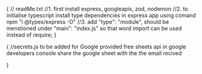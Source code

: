 {
// readMe.txt
//1. first install express, googleapis, zod, nodemon
//2. to initialise typescript install type dependencies in express app using comand npm "i @types/express -D"
//3. add "type": "module", should be menstioned under "main": "index.js" so that word import can be used instead of require;
}

{
//secrets.js to be added for Google provided free sheets api in google developers console
share the google sheet with the the email recived

}
